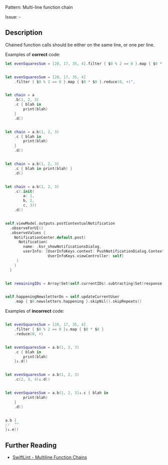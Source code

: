 Pattern: Multi-line function chain

Issue: -

## Description

Chained function calls should be either on the same line, or one per line.

Examples of **correct** code:
```swift
let evenSquaresSum = [20, 17, 35, 4].filter { $0 % 2 == 0 }.map { $0 * $0 }.reduce(0, +)


let evenSquaresSum = [20, 17, 35, 4]
    .filter { $0 % 2 == 0 }.map { $0 * $0 }.reduce(0, +)",


let chain = a
    .b(1, 2, 3)
    .c { blah in
        print(blah)
    }
    .d()


let chain = a.b(1, 2, 3)
    .c { blah in
        print(blah)
    }
    .d()


let chain = a.b(1, 2, 3)
    .c { blah in print(blah) }
    .d()


let chain = a.b(1, 2, 3)
    .c(.init(
        a: 1,
        b, 2,
        c, 3))
    .d()


self.viewModel.outputs.postContextualNotification
  .observeForUI()
  .observeValues {
    NotificationCenter.default.post(
      Notification(
        name: .ksr_showNotificationsDialog,
        userInfo: [UserInfoKeys.context: PushNotificationDialog.Context.pledge,
                   UserInfoKeys.viewController: self]
     )
    )
  }


let remainingIDs = Array(Set(self.currentIDs).subtracting(Set(response.ids)))


self.happeningNewsletterOn = self.updateCurrentUser
    .map { $0.newsletters.happening }.skipNil().skipRepeats()

```
Examples of **incorrect** code:
```swift

let evenSquaresSum = [20, 17, 35, 4]
    .filter { $0 % 2 == 0 }↓.map { $0 * $0 }
    .reduce(0, +)


let evenSquaresSum = a.b(1, 2, 3)
    .c { blah in
        print(blah)
    }↓.d()


let evenSquaresSum = a.b(1, 2, 3)
    .c(2, 3, 4)↓.d()


let evenSquaresSum = a.b(1, 2, 3)↓.c { blah in
        print(blah)
    }
    .d()


a.b {
//  ““
}↓.e()

```

## Further Reading

* [SwiftLint - Multiline Function Chains](https://github.com/realm/SwiftLint/blob/master/Rules.md#multiline-function-chains)